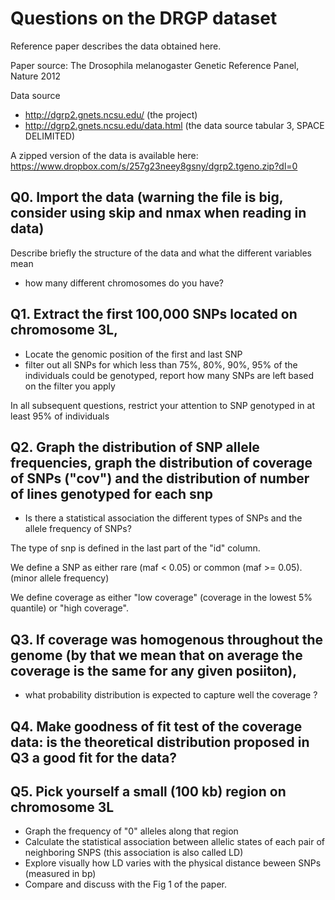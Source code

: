 # Questions on the DRGP dataset

Reference paper describes the data obtained here. 

Paper source: The Drosophila melanogaster Genetic Reference Panel, Nature 2012

Data source  

 * http://dgrp2.gnets.ncsu.edu/  (the project)
 * http://dgrp2.gnets.ncsu.edu/data.html  (the data source tabular 3, SPACE DELIMITED)

A zipped version of the data is available here: https://www.dropbox.com/s/257g23neey8gsny/dgrp2.tgeno.zip?dl=0


## Q0. Import the data (warning the file is big, consider using skip and nmax when reading in data)
Describe briefly the structure of the data and what the different variables mean
- how many different chromosomes do you have?

## Q1. Extract the first 100,000 SNPs located on chromosome 3L, 
- Locate the genomic position of the first and last SNP
- filter out all SNPs for which less than 75%, 80%, 90%, 95%  of the individuals could be genotyped, report how many SNPs are left based on the filter you apply

In all subsequent questions, restrict your attention to SNP genotyped in at least 95% of individuals 

## Q2. Graph the distribution of SNP allele frequencies, graph the distribution of coverage of SNPs ("cov") and the distribution of number of lines genotyped for each snp

 - Is there a statistical association the different types of SNPs and the allele frequency of SNPs?

The type of snp is defined in the last part of the "id" column.

We define a SNP as either rare (maf < 0.05) or common (maf >= 0.05). (minor allele frequency)

We define coverage as either "low coverage" (coverage in the lowest 5% quantile) or "high coverage".

## Q3. If coverage was homogenous throughout the genome (by that we mean that on average the coverage is the same for any given posiiton),
 - what probability distribution is expected to capture well the coverage ? 

## Q4. Make goodness of fit test of the coverage data: is the theoretical distribution proposed in Q3 a good fit for the data?

## Q5. Pick yourself a small (100 kb) region on chromosome 3L
 - Graph the frequency of "0" alleles along that region
 - Calculate the statistical association between allelic states of each pair of neighboring SNPS (this association is also called LD)
 - Explore visually how LD varies with the physical distance beween SNPs (measured in bp)
 - Compare and discuss with the Fig 1 of the paper.
  
  